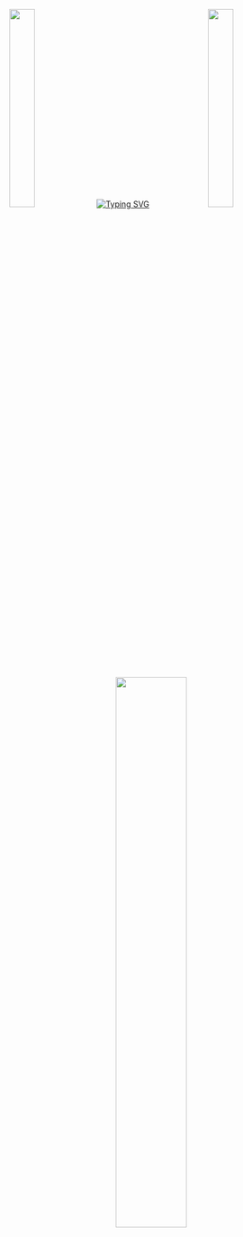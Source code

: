 <p>
<img src="https://user-images.githubusercontent.com/78869471/227024924-47c21541-b520-498e-bfb6-565803bbb772.gif" width="30%" style="display:inline;">
    <a href="https://git.io/typing-svg"><img src="https://readme-typing-svg.herokuapp.com?font=Fira+Code&pause=1000&size=30&color=F7E6B2FF&center=true&vCenter=true&width=250&lines=Filip+Cvetanov" alt="Typing SVG" /></a>
<img align="right" src="https://user-images.githubusercontent.com/78869471/227028265-c656f3f5-9987-4ec4-97c1-d6a0aef87482.gif" width="30%" style="display:inline;">
    </p>

<p align="center">
    <a href="https://github.com/cvet-anov"><img width="50%" src="https://acedev003-readme-stats.vercel.app/api/top-langs/?username=cvet-anov&theme=dark&hide=html,css,cmake&layout=compact&langs_count=5&bg_color=101010&hide_title=true"></a>
</p>



